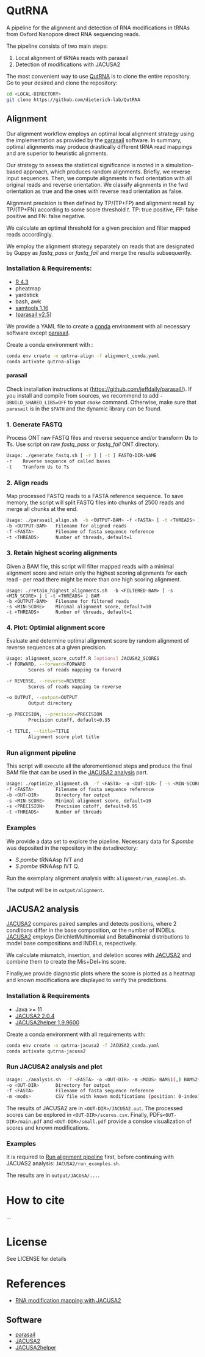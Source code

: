 # QutRNA

A pipeline for the alignment and detection of RNA modifications in tRNAs from Oxford Nanopore direct RNA sequencing reads.

The pipeline consists of two main steps:

1. Local alignment of tRNAs reads with parasail 
2. Detection of modifications with JACUSA2

The most convenient way to use [QutRNA](https://github.com/dieterich-lab/QutRNA) 
is to clone the entire repository.
Go to your desired <LOCAL-DIRECTORY> and clone the repository:
```bash
cd <LOCAL-DIRECTORY>
git clone https://github.com/dieterich-lab/QutRNA
```

## Alignment

Our alignment workflow employs an optimal local alignment strategy using the implementation as provided by the [parasail](https://github.com/jeffdaily/parasail/) software.
In summary, optimal alignments may produce drastically different tRNA read mappings and are superior to heuristic alignments.

Our strategy to assess the statistical significance is rooted in a simulation-based approach, which produces random alignments.
Briefly, we reverse input sequences.
Then, we compute alignments in fwd orientation with all original reads and reverse orientation. We classify alignments in the fwd orientation as true and the ones with reverse read orientation as false.

Alignment precision is then defined by TP/(TP+FP) and alignment recall by TP/(TP+FN) according to some score threshold *t*. TP: true positive, FP: false positive and FN: false negative.

We calculate an optimal threshold for a given precision and filter mapped reads accordingly.

We employ the alignment strategy separately on reads that are designated by Guppy as *fastq_pass* or *fastq_fail* and merge the results subsequently.

### Installation & Requirements:

* [R 4.3](https://www.r-project.org/)
* pheatmap
* yardstick
* bash, awk
* [samtools 1.16](https://www.htslib.org/)
* ([parasail v2.5](https://github.com/jeffdaily/parasail/archive/refs/tags/v2.5.tar.gz))

We provide a YAML file to create a [conda](https://docs.conda.io/en/latest/) environment with all necessary software except [parasail](https://github.com/jeffdaily/parasail/).

Create a conda environment with :
```bash
conda env create -n qutrna-align -f alignment_conda.yaml
conda activate qutrna-align
```

#### parasail

Check installation instructions at (https://github.com/jeffdaily/parasail/). 
If you install and compile from sources,
we recommend to add `-DBUILD_SHARED_LIBS=OFF` to your `cmake` command.
Otherwise, make sure that `parasail` is in the `$PATH` and the dynamic library can be found.


### 1. Generate FASTQ

Process ONT raw FASTQ files and reverse sequence and/or transform **U**s to **T**s. Use script on raw *fastq_pass* or *fastq_fail* ONT directory.

```bash
Usage: ./generate_fastq.sh [ -r ] [ -t ] FASTQ-DIR-NAME
-r    Reverse sequence of called bases
-t    Tranform Us to Ts
```

### 2. Align reads

Map processed FASTQ reads to a FASTA reference sequence.
To save memory, the script will split FASTQ files into chunks of 2500 reads and merge all chunks at the end.

```bash
Usage: ./parasail_align.sh  -b <OUTPUT-BAM> -f <FASTA> [ -t <THREADS> ] FASTQ
-b <OUTPUT-BAM>   Filename for aligned reads
-f <FASTA>        Filename of fasta sequence reference
-t <THREADS>      Number of threads, default=1
```

### 3. Retain highest scoring alignments

Given a BAM file, this script will filter mapped reads with a minimal alignment score and 
retain only the highest scoring alignments for each read - per read there might be more than one high scoring alignment.

```
Usage: ./retain_highest_alignments.sh  -b <FILTERED-BAM> [ -s <MIN_SCORE> ] [ -t <THREADS> ] BAM
-b <OUTPUT-BAM>   Filename for filtered reads
-s <MIN-SCORE>    Minimal alignment score, default=10
-t <THREADS>      Number of threads, default=1
```

### 4. Plot: Optimial alignment score

Evaluate and determine optimal alignment score by random alignment of reverse sequences at a given precision.

```bash
Usage: alignment_score_cutoff.R [options] JACUSA2_SCORES
-f FORWARD, --forward=FORWARD
        Scores of reads mapping to forward

-r REVERSE, --reverse=REVERSE
        Scores of reads mapping to reverse

-o OUTPUT, --output=OUTPUT
        Output directory

-p PRECISION, --precision=PRECISION
        Precision cutoff, default=0.95

-t TITLE, --title=TITLE
        Alignment score plot title
```

### Run alignment pipeline

This script will execute all the aforementioned steps and produce the final BAM file that can be used in the [JACUSA2 analysis](#markdown-header-jacusa2-analysis) part.

```bash
Usage: ./optimize_alignment.sh  -f <FASTA> -o <OUT-DIR> [ -s <MIN-SCORE> ] [ -p <PRECISION ] [ -t <THREADS> ] IN_DIR
-f <FASTA>        Filename of fasta sequence reference
-b <OUT-DIR>      Directory for output
-s <MIN-SCORE>    Minimal alignment score, default=10
-s <PRECISION>    Precision cutoff, default=0.95
-t <THREADS>      Number of threads
```

### Examples

We provide a data set to explore the pipeline. Necessary data for *S.pombe* was deposited in the repository in the `data`directory:

* *S.pombe* tRNAAsp IVT and
* *S.pombe* tRNAAsp IVT Q.

Run the exemplary alignment analysis with: `alignment/run_examples.sh`.

The output will be in `output/alignment`.

## JACUSA2 analysis

[JACUSA2](https://github.com/dieterich-lab/JACUSA2) compares paired samples and detects positions, where 2 conditions differ in the base composition, or the number of INDELs.
[JACUSA2](https://github.com/dieterich-lab/JACUSA2) employs DirichletMultinomial and BetaBinomial distributions to model base compositions and INDELs, respectively. 

We calculate mismatch, insertion, and deletion scores with [JACUSA2](https://github.com/dieterich-lab/JACUSA2) and combine them to create the Mis+Del+Ins score.

Finally,we provide diagnostic plots where the score is plotted as a heatmap and known modifications are displayed to verify the predictions.

### Installation & Requirements

* Java >= 11
* [JACUSA2 2.0.4](https://github.com/dieterich-lab/JACUSA2)
* [JACUSA2helper 1.9.9600](https://github.com/dieterich-lab/JACUSA2helper)

Create a conda environment with all requirements with:
```bash
conda env create -n qutrna-jacusa2 -f JACUSA2_conda.yaml
conda activate qutrna-jacusa2
```

### Run JACUSA2 analysis and plot

```bash
Usage: ./analysis.sh  -f <FASTA> -o <OUT-DIR> -m <MODS> BAMS1(,) BAMS2(,)
-o <OUT-DIR>      Directory for output
-f <FASTA>        Filename of fasta sequence reference
-m <mods>         CSV file with known modifications (position: 0-index)
```
The results of JACUSA2 are in `<OUT-DIR>/JACUSA2.out`.
The processed scores can be explored in `<OUT-DIR>/scores.csv`.
Finally, PDFs`<OUT-DIR>/main.pdf` and `<OUT-DIR>/small.pdf` provide a consise visualization of scores and known modifications.

### Examples

It is required to [Run alignment pipeline](#markdown-header-run-alignment-pipeline) first, before continuing with JACUAS2 analysis: `JACUSA2/run_examples.sh`.

The results are in `output/JACUSA/...`.

# How to cite

...

# License

See LICENSE for details

# References

* [RNA modification mapping with JACUSA2](https://genomebiology.biomedcentral.com/articles/10.1186/s13059-022-02676-0)

## Software
* [parasail](https://github.com/jeffdaily/parasail/)
* [JACUSA2](https://github.com/dieterich-lab/JACUSA2)
* [JACUSA2helper](https://github.com/dieterich-lab/JACUSA2helper)
